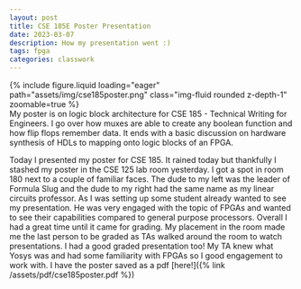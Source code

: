 ```yaml
---
layout: post
title: CSE 185E Poster Presentation
date: 2023-03-07
description: How my presentation went :)
tags: fpga
categories: classwork
---
```


<div class="row mt-3">
    <div class="col-sm mt-3 mt-md-0">
        {% include figure.liquid loading="eager" path="assets/img/cse185poster.png" class="img-fluid rounded z-depth-1" zoomable=true %}
    </div>
</div>
<div class="caption">
    My poster is on logic block architecture for CSE 185 - Technical Writing for Engineers. I go over how muxes are able to create any boolean function and how flip flops remember data. It ends with a basic discussion on hardware synthesis of HDLs to mapping onto logic blocks of an FPGA.
</div>

Today I presented my poster for CSE 185. It rained today but thankfully I stashed my poster in the CSE 125 lab room yesterday. I got a spot in room 180 next to a couple of familiar faces. The dude to my left was the leader of Formula Slug and the dude to my right had the same name as my linear circuits professor. As I was setting up some student already wanted to see my presentation. He was very engaged with the topic of FPGAs and wanted to see their capabilities compared to general purpose processors. Overall I had a great time until it came for grading. My placement in the room made me the last person to be graded as TAs walked around the room to watch presentations. I had a good graded presentation too! My TA knew what Yosys was and had some familiarity with FPGAs so I good engagement to work with. I have the poster saved as a pdf [here!]({% link /assets/pdf/cse185poster.pdf %})
